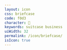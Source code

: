 ```yaml
---
layout: icon
css: briefcase
code: f0d3
character: 
keywords: suitcase business
uiWidth: 32
permalink: /icon/briefcase/
isIcon: true
---
```

